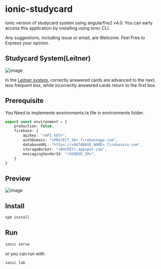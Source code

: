 # ionic-studycard
ionic version of studycard system using angularfire2 v4.0.
You can early access this application by installing using Ionic CLI.

Any suggestions, including issue or email, are Welcome.
Feel Free to Express your opinion.

## Studycard System(Leitner)
![image](https://upload.wikimedia.org/wikipedia/commons/thumb/8/82/Leitner_system_alternative.svg/440px-Leitner_system_alternative.svg.png)

In the [Leitner system](https://en.wikipedia.org/wiki/Leitner_system), correctly answered cards are advanced to the next, less frequent box, while incorrectly answered cards return to the first box.

## Prerequisite
You Need to implements environments.ts file in environments folder.

```typescript
export const environment = {
    production: false,
    firebase: {
        apiKey: "<API_KEY>",
        authDomain: "<PROJECT_ID>.firebaseapp.com",
        databaseURL: "https://<DATABASE_NAME>.firebaseio.com",
        storageBucket: "<BUCKET>.appspot.com",
        messagingSenderId: "<SENDER_ID>",
    }
}
```

## Preview
![image](https://raw.githubusercontent.com/llighter/ionic-studycard/master/resources/leitner_system.gif)

## Install

```bash
npm install
```

## Run

```bash
ionic serve
```
or you can run with
```bash
ionic lab
```

